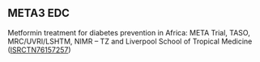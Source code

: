 META3 EDC
---------

Metformin treatment for diabetes prevention in Africa: META Trial, TASO, MRC/UVRI/LSHTM, NIMR – TZ and Liverpool School of Tropical Medicine ([ISRCTN76157257](https://www.isrctn.com/ISRCTN76157257))
